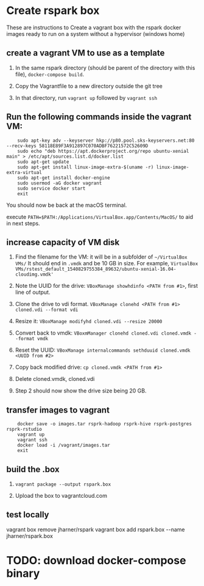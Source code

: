 # Create rspark box

These are instructions to Create a vagrant box with the rspark docker images ready to run on a system without a hypervisor (windows home)

## create a vagrant VM to use as a template

1. In the same rspark directory (should be parent of the directory with this file), `docker-compose build`.

2. Copy the Vagrantfile to a new directory outside the git tree

3. In that directory, run `vagrant up` followed by `vagrant ssh`

## Run the following commands inside the vagrant VM:

		sudo apt-key adv --keyserver hkp://p80.pool.sks-keyservers.net:80 --recv-keys 58118E89F3A912897C070ADBF76221572C52609D
		sudo echo "deb https://apt.dockerproject.org/repo ubuntu-xenial main" > /etc/apt/sources.list.d/docker.list
		sudo apt-get update
		sudo apt-get install linux-image-extra-$(uname -r) linux-image-extra-virtual
		sudo apt-get install docker-engine
		sudo usermod -aG docker vagrant
		sudo service docker start
		exit

You should now be back at the macOS terminal.

execute `PATH=$PATH:/Applications/VirtualBox.app/Contents/MacOS/` to aid in next steps.

## increase capacity of VM disk

1. Find the filename for the VM: it will be in a subfolder of `~/VirtualBox VMs/` It should end in `.vmdk` and be 10 GB in size. For example, `VirtualBox VMs/rstest_default_1540829755384_89632/ubuntu-xenial-16.04-cloudimg.vmdk'`

2. Note the UUID for the drive: `VBoxManage showhdinfo <PATH from #1>`, first line of output.

3. Clone the drive to vdi format. `VBoxManage clonehd <PATH from #1> cloned.vdi --format vdi`

4. Resize it: `VBoxManage modifyhd cloned.vdi --resize 20000`

5. Convert back to vmdk: `VBoxmManager clonehd cloned.vdi cloned.vmdk --format vmdk`

6. Reset the UUID: `VBoxManage internalcommands sethduuid cloned.vmdk <UUID from #2>`

7. Copy back modified drive: `cp cloned.vmdk <PATH from #1>`

8. Delete cloned.vmdk, cloned.vdi

9. Step 2 should now show the drive size being 20 GB.

## transfer images to vagrant

		docker save -o images.tar rsprk-hadoop rsprk-hive rsprk-postgres rsprk-rstudio
		vagrant up
		vagrant ssh
		docker load -i /vagrant/images.tar
		exit

## build the .box

1. `vagrant package --output rspark.box`
	
2. Upload the box to vagrantcloud.com

## test locally

vagrant box remove jharner/rspark
vagrant box add rspark.box --name jharner/rspark.box


# TODO: download docker-compose binary

